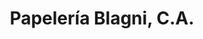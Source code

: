 ---
title: "Papelería Blagni, C.A."
url: /ciudad-guayana-san-felix/papeleria-blagni-c-a/
shop: libros
---